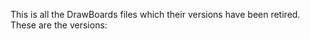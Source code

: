 This is all the DrawBoards files which their versions have been retired. 
  These are the versions: 
